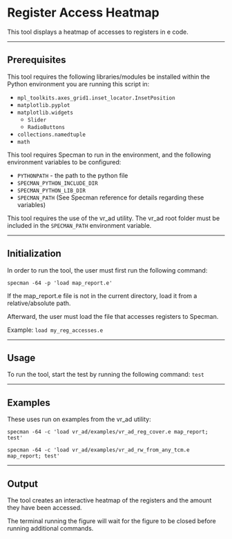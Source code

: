 # Register Access Heatmap
This tool displays a heatmap of accesses to registers in e code.

----------------------
Prerequisites
----------------------
This tool requires the following libraries/modules be installed within the Python
environment you are running this script in:
* `mpl_toolkits.axes_grid1.inset_locator.InsetPosition`
* `matplotlib.pyplot`
* `matplotlib.widgets`
   * `Slider`
   * `RadioButtons`
* `collections.namedtuple`
* `math`


This tool requires Specman to run in the environment, and the following environment variables to be configured:
* `PYTHONPATH` - the path to the python file
* `SPECMAN_PYTHON_INCLUDE_DIR`
* `SPECMAN_PYTHON_LIB_DIR`
* `SPECMAN_PATH`
(See Specman reference for details regarding these variables)
    
This tool requires the use of the vr_ad utility.
The vr_ad root folder must be included in the `SPECMAN_PATH` environment variable.


----------------------
Initialization
----------------------
In order to run the tool, the user must first run the following command:

`specman -64 -p 'load map_report.e'`

   
If the map_report.e file is not in the current directory, load it from a relative/absolute path.

Afterward, the user must load the file that accesses registers to Specman.

Example: `load my_reg_accesses.e`


----------------------
Usage
----------------------
To run the tool, start the test by running the following command:
	`test`


----------------------
Examples
----------------------
These uses run on examples from the vr_ad utility:

`specman -64 -c 'load vr_ad/examples/vr_ad_reg_cover.e map_report; test'`

`specman -64 -c 'load vr_ad/examples/vr_ad_rw_from_any_tcm.e map_report; test'`

---------------------
Output
----------------------
The tool creates an interactive heatmap of the registers and the amount they have been accessed.

The terminal running the figure will wait for the figure to be closed before running additional commands.
